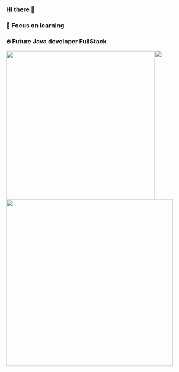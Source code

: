 ### Hi there 👋
### 📝 Focus on learning
### :fire:  Future Java developer FullStack

</a>
<img src="https://camo.githubusercontent.com/a493f6833f99fb3c85788d6d9305e6b7a42b838e5ee5d138fd9a8214a7e77472/68747470733a2f2f696d672e736869656c64732e696f2f62616467652f6c696e6b6564696e2d2532333030373742352e7376673f267374796c653d666f722d7468652d6261646765266c6f676f3d6c696e6b6564696e266c6f676f436f6c6f723d7768697465" data-canonical-src="https://img.shields.io/badge/linkedin-%230077B5.svg?&amp;style=for-the-badge&amp;logo=linkedin&amp;logoColor=white" style="max-width:100%;"> 
<a href="https://www.linkedin.com/in/luccasyuri/">
 <img width="400px" align="left" src="https://github-readme-stats.vercel.app/api/top-langs/?username=LuccasYuridosSantos&hide=html&layout=compact&theme=merko" />  
<td><img width="450px" align="lefet" src="https://github-readme-stats.vercel.app/api?username=LuccasYuridosSantos&theme=merko"/> 
